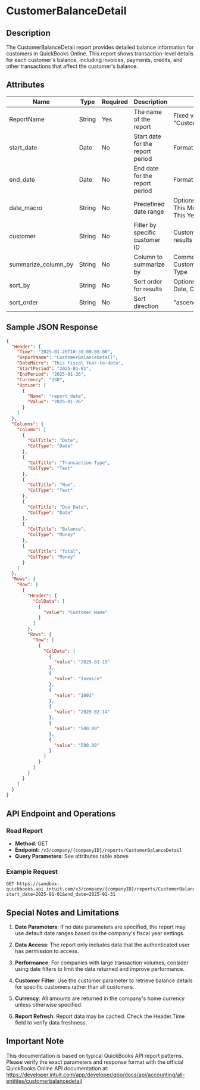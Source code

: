 # CustomerBalanceDetail

## Description
The CustomerBalanceDetail report provides detailed balance information for customers in QuickBooks Online. This report shows transaction-level details for each customer's balance, including invoices, payments, credits, and other transactions that affect the customer's balance.

## Attributes

| Name | Type | Required | Description | Notes |
|------|------|----------|-------------|-------|
| ReportName | String | Yes | The name of the report | Fixed value: "CustomerBalanceDetail" |
| start_date | Date | No | Start date for the report period | Format: YYYY-MM-DD |
| end_date | Date | No | End date for the report period | Format: YYYY-MM-DD |
| date_macro | String | No | Predefined date range | Options may include: This Month, Last Month, This Year, etc. |
| customer | String | No | Filter by specific customer ID | Customer ID to filter results |
| summarize_column_by | String | No | Column to summarize by | Common options: Total, Customer, Transaction Type |
| sort_by | String | No | Sort order for results | Options may include: Date, Customer, Amount |
| sort_order | String | No | Sort direction | "ascend" or "descend" |

## Sample JSON Response

```json
{
  "Header": {
    "Time": "2025-01-26T10:30:00-08:00",
    "ReportName": "CustomerBalanceDetail",
    "DateMacro": "This Fiscal Year-to-date",
    "StartPeriod": "2025-01-01",
    "EndPeriod": "2025-01-26",
    "Currency": "USD",
    "Option": [
      {
        "Name": "report_date",
        "Value": "2025-01-26"
      }
    ]
  },
  "Columns": {
    "Column": [
      {
        "ColTitle": "Date",
        "ColType": "Date"
      },
      {
        "ColTitle": "Transaction Type",
        "ColType": "Text"
      },
      {
        "ColTitle": "Num",
        "ColType": "Text"
      },
      {
        "ColTitle": "Due Date",
        "ColType": "Date"
      },
      {
        "ColTitle": "Balance",
        "ColType": "Money"
      },
      {
        "ColTitle": "Total",
        "ColType": "Money"
      }
    ]
  },
  "Rows": {
    "Row": [
      {
        "Header": {
          "ColData": [
            {
              "value": "Customer Name"
            }
          ]
        },
        "Rows": {
          "Row": [
            {
              "ColData": [
                {
                  "value": "2025-01-15"
                },
                {
                  "value": "Invoice"
                },
                {
                  "value": "1001"
                },
                {
                  "value": "2025-02-14"
                },
                {
                  "value": "500.00"
                },
                {
                  "value": "500.00"
                }
              ]
            }
          ]
        }
      }
    ]
  }
}
```

## API Endpoint and Operations

### Read Report
- **Method**: GET
- **Endpoint**: `/v3/company/{companyID}/reports/CustomerBalanceDetail`
- **Query Parameters**: See attributes table above

### Example Request
```
GET https://sandbox-quickbooks.api.intuit.com/v3/company/{companyID}/reports/CustomerBalanceDetail?start_date=2025-01-01&end_date=2025-01-31
```

## Special Notes and Limitations

1. **Date Parameters**: If no date parameters are specified, the report may use default date ranges based on the company's fiscal year settings.

2. **Data Access**: The report only includes data that the authenticated user has permission to access.

3. **Performance**: For companies with large transaction volumes, consider using date filters to limit the data returned and improve performance.

4. **Customer Filter**: Use the customer parameter to retrieve balance details for specific customers rather than all customers.

5. **Currency**: All amounts are returned in the company's home currency unless otherwise specified.

6. **Report Refresh**: Report data may be cached. Check the Header.Time field to verify data freshness.

## Important Note
This documentation is based on typical QuickBooks API report patterns. Please verify the exact parameters and response format with the official QuickBooks Online API documentation at:
https://developer.intuit.com/app/developer/qbo/docs/api/accounting/all-entities/customerbalancedetail